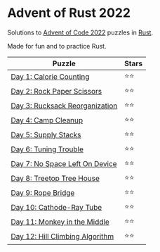 # Advent of Rust 2022

Solutions to [Advent of Code 2022](https://adventofcode.com/2022) puzzles in [Rust](https://www.rust-lang.org).

Made for fun and to practice Rust.

Puzzle                                                                               | Stars
------------------------------------------------------------------------------------ | -----
[Day 1: Calorie Counting](https://adventofcode.com/2022/day/1)                       | ⭐⭐
[Day 2: Rock Paper Scissors](https://adventofcode.com/2022/day/2)                    | ⭐⭐
[Day 3: Rucksack Reorganization](https://adventofcode.com/2022/day/3)                | ⭐⭐
[Day 4: Camp Cleanup](https://adventofcode.com/2022/day/4)                           | ⭐⭐
[Day 5: Supply Stacks](https://adventofcode.com/2022/day/5)                          | ⭐⭐
[Day 6: Tuning Trouble](https://adventofcode.com/2022/day/6)                         | ⭐⭐
[Day 7: No Space Left On Device](https://adventofcode.com/2022/day/7)                | ⭐⭐
[Day 8: Treetop Tree House](https://adventofcode.com/2022/day/8)                     | ⭐⭐
[Day 9: Rope Bridge](https://adventofcode.com/2022/day/9)                            | ⭐⭐
[Day 10: Cathode-Ray Tube](https://adventofcode.com/2022/day/10)                     | ⭐⭐
[Day 11: Monkey in the Middle](https://adventofcode.com/2022/day/11)                 | ⭐⭐
[Day 12: Hill Climbing Algorithm](https://adventofcode.com/2022/day/12)              | ⭐⭐

